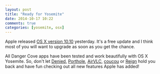 ```yaml
---
layout: post
title: "Ready for Yosemite"
date: 2014-10-17 10:22
comments: true
categories: [yosemite, osx]
---
```


Apple released [OS X version 10.10](https://itunes.apple.com/us/app/os-x-yosemite/id915041082) yesterday. It's a free update and I think most of you will want to upgrade as soon as you get the chance.

All Danger Cove apps have been tested and work beautifully with OS X Yosemite. So, don't let [Denied](http://www.getdenied.com), [Porthole](http://www.getporthole.com), [AirVLC](/airvlc), [coucou](/coucou) or [Reign](reign) hold you back and have fun checking out all new features Apple has added!

